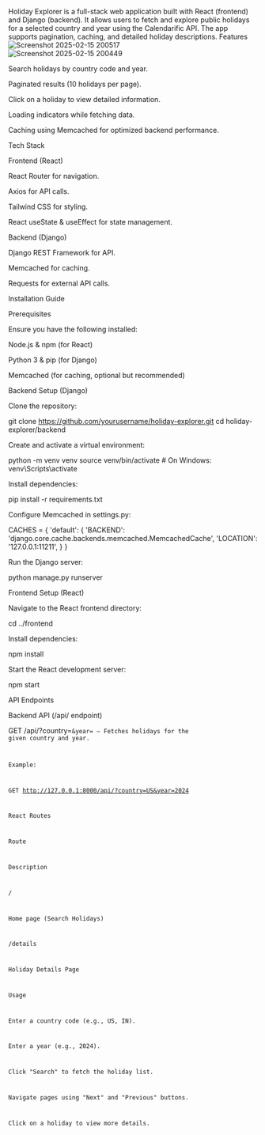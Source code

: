 Holiday Explorer is a full-stack web application built with React (frontend) and Django (backend). It allows users to fetch and explore public holidays for a selected country and year using the Calendarific API. The app supports pagination, caching, and detailed holiday descriptions.
Features
![Screenshot 2025-02-15 200517](https://github.com/user-attachments/assets/5b4b08b0-7c44-4a14-904e-631ed0c32396)  
![Screenshot 2025-02-15 200449](https://github.com/user-attachments/assets/ee655fc4-8b71-451e-ab02-6724f70701d5)



Search holidays by country code and year.

Paginated results (10 holidays per page).

Click on a holiday to view detailed information.

Loading indicators while fetching data.

Caching using Memcached for optimized backend performance.

Tech Stack

Frontend (React)

React Router for navigation.

Axios for API calls.

Tailwind CSS for styling.

React useState & useEffect for state management.

Backend (Django)

Django REST Framework for API.

Memcached for caching.

Requests for external API calls.

Installation Guide

Prerequisites

Ensure you have the following installed:

Node.js & npm (for React)

Python 3 & pip (for Django)

Memcached (for caching, optional but recommended)

Backend Setup (Django)

Clone the repository:

git clone https://github.com/yourusername/holiday-explorer.git
cd holiday-explorer/backend

Create and activate a virtual environment:

python -m venv venv
source venv/bin/activate   # On Windows: venv\Scripts\activate

Install dependencies:

pip install -r requirements.txt

Configure Memcached in settings.py:

CACHES = {
    'default': {
        'BACKEND': 'django.core.cache.backends.memcached.MemcachedCache',
        'LOCATION': '127.0.0.1:11211',
    }
}

Run the Django server:

python manage.py runserver

Frontend Setup (React)

Navigate to the React frontend directory:

cd ../frontend

Install dependencies:

npm install

Start the React development server:

npm start

API Endpoints

Backend API (/api/ endpoint)

GET /api/?country=<code>&year=<year> – Fetches holidays for the given country and year.

Example:

GET http://127.0.0.1:8000/api/?country=US&year=2024

React Routes

Route

Description

/

Home page (Search Holidays)

/details

Holiday Details Page

Usage

Enter a country code (e.g., US, IN).

Enter a year (e.g., 2024).

Click "Search" to fetch the holiday list.

Navigate pages using "Next" and "Previous" buttons.

Click on a holiday to view more details.
